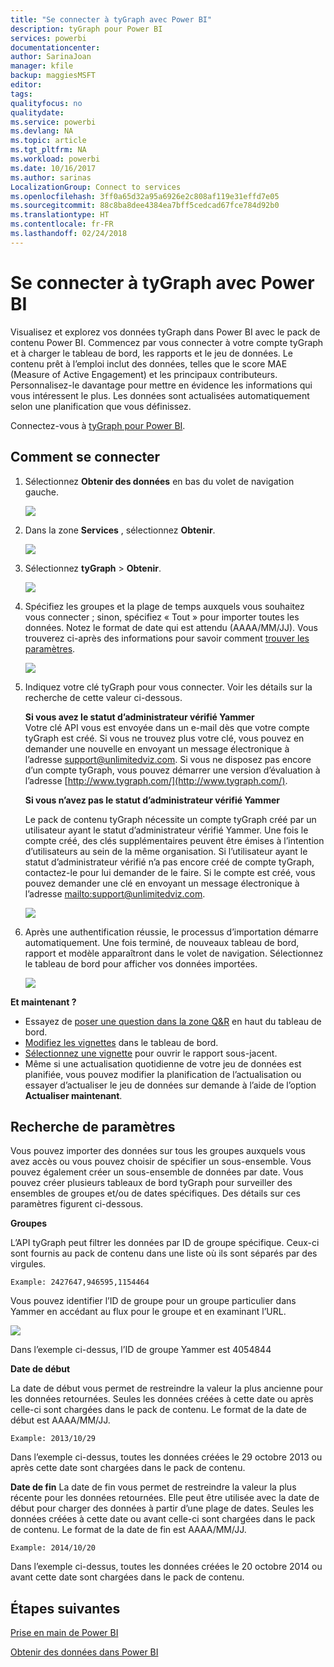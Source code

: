 ```yaml
---
title: "Se connecter à tyGraph avec Power BI"
description: tyGraph pour Power BI
services: powerbi
documentationcenter: 
author: SarinaJoan
manager: kfile
backup: maggiesMSFT
editor: 
tags: 
qualityfocus: no
qualitydate: 
ms.service: powerbi
ms.devlang: NA
ms.topic: article
ms.tgt_pltfrm: NA
ms.workload: powerbi
ms.date: 10/16/2017
ms.author: sarinas
LocalizationGroup: Connect to services
ms.openlocfilehash: 3ff0a65d32a95a6926e2c808af119e31effd7e05
ms.sourcegitcommit: 88c8ba8dee4384ea7bff5cedcad67fce784d92b0
ms.translationtype: HT
ms.contentlocale: fr-FR
ms.lasthandoff: 02/24/2018
---
```

# <a name="connect-to-tygraph--with-power-bi"></a>Se connecter à tyGraph avec Power BI
Visualisez et explorez vos données tyGraph dans Power BI avec le pack de contenu Power BI. Commencez par vous connecter à votre compte tyGraph et à charger le tableau de bord, les rapports et le jeu de données. Le contenu prêt à l’emploi inclut des données, telles que le score MAE (Measure of Active Engagement) et les principaux contributeurs. Personnalisez-le davantage pour mettre en évidence les informations qui vous intéressent le plus.  Les données sont actualisées automatiquement selon une planification que vous définissez.

Connectez-vous à [tyGraph pour Power BI](https://app.powerbi.com/getdata/services/tygraph).

## <a name="how-to-connect"></a>Comment se connecter
1. Sélectionnez **Obtenir des données** en bas du volet de navigation gauche.
   
   ![](media/service-connect-to-tygraph/getdata.png)
2. Dans la zone **Services** , sélectionnez **Obtenir**.
   
   ![](media/service-connect-to-tygraph/services.png)
3. Sélectionnez **tyGraph** \> **Obtenir**.
   
   ![](media/service-connect-to-tygraph/tygraph.png)
4. Spécifiez les groupes et la plage de temps auxquels vous souhaitez vous connecter ; sinon, spécifiez « Tout » pour importer toutes les données. Notez le format de date qui est attendu (AAAA/MM/JJ). Vous trouverez ci-après des informations pour savoir comment [trouver les paramètres](#FindingParams).
   
   ![](media/service-connect-to-tygraph/parameters.png)
5. Indiquez votre clé tyGraph pour vous connecter. Voir les détails sur la recherche de cette valeur ci-dessous.
   
    **Si vous avez le statut d’administrateur vérifié Yammer**  
    Votre clé API vous est envoyée dans un e-mail dès que votre compte tyGraph est créé. Si vous ne trouvez plus votre clé, vous pouvez en demander une nouvelle en envoyant un message électronique à l’adresse support@unlimitedviz.com. Si vous ne disposez pas encore d’un compte tyGraph, vous pouvez démarrer une version d’évaluation à l’adresse [http://www.tygraph.com/](http://www.tygraph.com/). 
   
    **Si vous n’avez pas le statut d’administrateur vérifié Yammer**
   
    Le pack de contenu tyGraph nécessite un compte tyGraph créé par un utilisateur ayant le statut d’administrateur vérifié Yammer. Une fois le compte créé, des clés supplémentaires peuvent être émises à l’intention d’utilisateurs au sein de la même organisation. Si l’utilisateur ayant le statut d’administrateur vérifié n’a pas encore créé de compte tyGraph, contactez-le pour lui demander de le faire. Si le compte est créé, vous pouvez demander une clé en envoyant un message électronique à l’adresse <mailto:support@unlimitedviz.com>.
   
    ![](media/service-connect-to-tygraph/creds.png)
6. Après une authentification réussie, le processus d’importation démarre automatiquement. Une fois terminé, de nouveaux tableau de bord, rapport et modèle apparaîtront dans le volet de navigation. Sélectionnez le tableau de bord pour afficher vos données importées.
   
    ![](media/service-connect-to-tygraph/dashboard.png)

**Et maintenant ?**

* Essayez de [poser une question dans la zone Q&R](power-bi-q-and-a.md) en haut du tableau de bord.
* [Modifiez les vignettes](service-dashboard-edit-tile.md) dans le tableau de bord.
* [Sélectionnez une vignette](service-dashboard-tiles.md) pour ouvrir le rapport sous-jacent.
* Même si une actualisation quotidienne de votre jeu de données est planifiée, vous pouvez modifier la planification de l’actualisation ou essayer d’actualiser le jeu de données sur demande à l’aide de l’option **Actualiser maintenant**.

<a name="FindingParams"></a>

## <a name="finding-parameters"></a>Recherche de paramètres
Vous pouvez importer des données sur tous les groupes auxquels vous avez accès ou vous pouvez choisir de spécifier un sous-ensemble. Vous pouvez également créer un sous-ensemble de données par date. Vous pouvez créer plusieurs tableaux de bord tyGraph pour surveiller des ensembles de groupes et/ou de dates spécifiques. Des détails sur ces paramètres figurent ci-dessous.

**Groupes**

L’API tyGraph peut filtrer les données par ID de groupe spécifique. Ceux-ci sont fournis au pack de contenu dans une liste où ils sont séparés par des virgules. 

    Example: 2427647,946595,1154464


Vous pouvez identifier l’ID de groupe pour un groupe particulier dans Yammer en accédant au flux pour le groupe et en examinant l’URL.

![](media/service-connect-to-tygraph/yammer.png)

Dans l’exemple ci-dessus, l’ID de groupe Yammer est 4054844

**Date de début**

La date de début vous permet de restreindre la valeur la plus ancienne pour les données retournées. Seules les données créées à cette date ou après celle-ci sont chargées dans le pack de contenu. Le format de la date de début est AAAA/MM/JJ. 

    Example: 2013/10/29

Dans l’exemple ci-dessus, toutes les données créées le 29 octobre 2013 ou après cette date sont chargées dans le pack de contenu. 

**Date de fin** La date de fin vous permet de restreindre la valeur la plus récente pour les données retournées. Elle peut être utilisée avec la date de début pour charger des données à partir d’une plage de dates. Seules les données créées à cette date ou avant celle-ci sont chargées dans le pack de contenu. Le format de la date de fin est AAAA/MM/JJ. 

    Example: 2014/10/20

Dans l’exemple ci-dessus, toutes les données créées le 20 octobre 2014 ou avant cette date sont chargées dans le pack de contenu. 

## <a name="next-steps"></a>Étapes suivantes
[Prise en main de Power BI](service-get-started.md)

[Obtenir des données dans Power BI](service-get-data.md)

